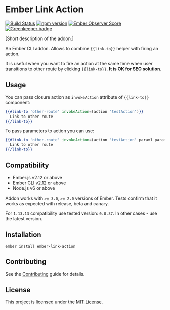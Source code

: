 Ember Link Action
==============================================================================
[![Build Status](https://travis-ci.org/Kuzirashi/ember-link-action.svg?branch=master)](https://travis-ci.org/Kuzirashi/ember-link-action) [![npm version](https://badge.fury.io/js/ember-link-action.svg)](https://badge.fury.io/js/ember-link-action) [![Ember Observer Score](http://emberobserver.com/badges/ember-link-action.svg)](http://emberobserver.com/addons/ember-link-action) [![Greenkeeper badge](https://badges.greenkeeper.io/Kuzirashi/ember-link-action.svg)](https://greenkeeper.io/)

[Short description of the addon.]

An Ember CLI addon. Allows to combine `{{link-to}}` helper with firing an action.

It is useful when you want to fire an action at the same time when user transitions to other route by clicking `{{link-to}}`. **It is OK for SEO solution.**

Usage
------------------------------------------------------------------------------

You can pass closure action as `invokeAction` attribute of `{{link-to}}` component:

``` hbs
{{#link-to 'other-route' invokeAction=(action 'testAction')}}
  Link to other route
{{/link-to}}
```

To pass parameters to action you can use:

``` hbs
{{#link-to 'other-route' invokeAction=(action 'testAction' param1 param2)}}
  Link to other route
{{/link-to}}
```

Compatibility
------------------------------------------------------------------------------


* Ember.js v2.12 or above
* Ember CLI v2.12 or above
* Node.js v6 or above


Addon works with `>= 3.0`, `>= 2.0` versions of Ember. Tests confirm that it works as expected with release, beta and canary.

For `1.13.13` compatibility use tested version: `0.0.37`. In other cases - use the latest version.

Installation
------------------------------------------------------------------------------

```
ember install ember-link-action
```


Contributing
------------------------------------------------------------------------------

See the [Contributing](CONTRIBUTING.md) guide for details.


License
------------------------------------------------------------------------------

This project is licensed under the [MIT License](LICENSE.md).
